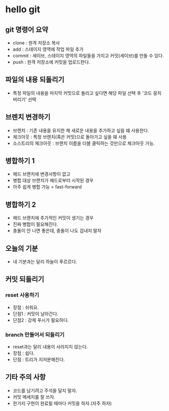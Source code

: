 # hello git

## git 명령어 요약

- clone : 원격 저장소 복사
- add : 스테이지 영역에 작업 파일 추가
- commit : 세이브, 스테이지 영역의 파일들을 가지고 커밋(세이브)를 만들 수 있다.
- push : 원격 저장소에 커밋을 업로드한다.

## 파일의 내용 되돌리기

- 특정 파일의 내용을 마지막 커밋으로 돌리고 싶다면 해당 파일 선택 후 '코드 뭉치 버리기' 선택

## 브렌치 변경하기

- 브렌치 : 기존 내용을 유지한 채 새로운 내용을 추가하고 싶을 떄 사용한다.
- 체크아웃 : 특정 브렌치(혹은 커밋)으로 돌아가고 싶을 떄 사용
- 소스트리의 체크아웃 : 브렌치 이름을 더블 클릭하는 것만으로 체크아웃 가능.


## 병합하기 1
- 헤드 브랜치에 변경사항이 없고
- 병합 대상 브랜치가 헤드로부터 시작된 경우
- 아주 쉽게 병합 가능 = fast-forward

## 병합하기 2
- 헤드 브랜치에 추가적인 커밋이 생기는 경우
- 진짜 병합이 필요해진다.
- 충돌이 안 나면 좋은데, 충돌이 나도 겁내지 말자

## 오늘의 기분
- 내 기분과는 달리 하늘이 푸르르다.

## 커밋 되돌리기

### reset 사용하기
- 장점 : 쉬워요.
- 단점1 : 커밋이 날아간다. 
- 단점2 : 강제 푸시가 필요하다.

### branch 만들어서 되돌리기
- reset과는 달리 내용이 사라지지 않는다.
- 장점 : 쉽다.
- 단점 : 트리가 지저분해진다.

## 기타 주의 사항
- 코드를 남기려고 주석을 달지 말자.
- 커밋 메세지를 잘 쓰자.
- 한가지 구현이 완료될 때마다 커밋을 하자.(자주 하자)
